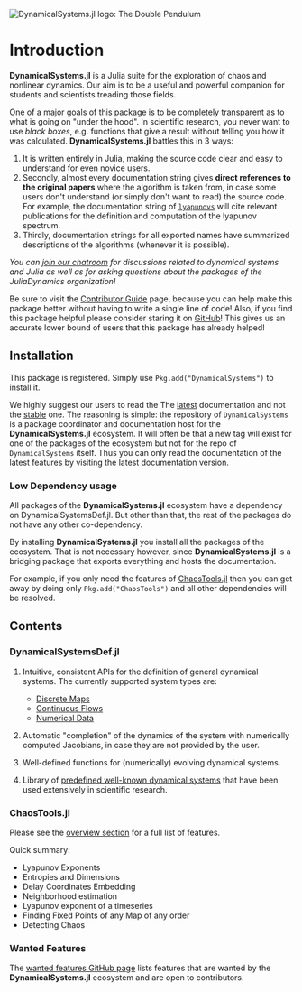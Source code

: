 ![DynamicalSystems.jl logo: The Double Pendulum](https://i.imgur.com/nFQFdB0.gif)

# Introduction
**DynamicalSystems.jl** is a Julia suite for the exploration of chaos and nonlinear dynamics. Our aim is to be a useful and powerful companion for students and scientists treading those fields.

One of a major goals of this package is to be completely transparent as to what is
going on "under the hood". In scientific research, you never want to use *black boxes*,
e.g. functions that give a result without telling you how it was calculated. **DynamicalSystems.jl** battles this in 3 ways:

1. It is written entirely in Julia,
   making the source code clear and easy to understand for even novice users.
2. Secondly,
   almost every documentation string gives
   **direct references to the original papers** where the algorithm is taken from, in case some users don't understand (or simply don't want to read) the source code. For example,
   the documentation string of [`lyapunovs`](@ref) will cite relevant publications for the definition and computation of the lyapunov spectrum.
3. Thirdly, documentation strings
   for all exported names have summarized descriptions of the algorithms (whenever
   it is possible).

*You
can [join our chatroom](https://gitter.im/JuliaDynamics/Lobby) for discussions related
to dynamical systems and Julia as well as for asking questions about the packages of the
JuliaDynamics organization!*

Be sure to visit the [Contributor Guide](contributors_guide) page, because you can
help make this package better without having to write a single line of code!
Also, if you find this package helpful please consider staring it on [GitHub](https://github.com/JuliaDynamics/DynamicalSystems.jl)! This gives us an
accurate lower bound of users that this package has already helped!

## Installation
This package is registered. Simply use `Pkg.add("DynamicalSystems")` to install it.

We highly suggest our users to read the The  [latest](https://JuliaDynamics.github.io/DynamicalSystems.jl/latest) documentation
and not the [stable](https://JuliaDynamics.github.io/DynamicalSystems.jl/stable) one.
The reasoning is simple: the repository of `DynamicalSystems` is a package coordinator
and documentation host for the **DynamicalSystems.jl** ecosystem. It will often be
that a new tag will exist for one of the packages of the ecosystem but not for the repo of `DynamicalSystems` itself. Thus you can only read the documentation of the latest features by visiting the latest documentation version.

### Low Dependency usage
All packages of the **DynamicalSystems.jl** ecosystem have a dependency on DynamicalSystemsDef.jl. But other than that, the rest of the packages do not have any other co-dependency.

By installing **DynamicalSystems.jl** you install all the packages of the ecosystem.
That is not necessary however, since **DynamicalSystems.jl** is a bridging package
that exports everything and hosts the documentation.

For example, if you only need the features of [ChaosTools.jl](chaos/overview.md) then
you can get away by doing only `Pkg.add("ChaosTools")` and all other dependencies
will be resolved.


## Contents

### DynamicalSystemsDef.jl

1. Intuitive, consistent APIs for the definition of general dynamical systems. The currently supported system types are:
    * [Discrete Maps](definition/discrete)
    * [Continuous Flows](definition/continuous)
    * [Numerical Data](definition/dataset)

2. Automatic "completion" of the dynamics of the system with numerically computed Jacobians, in case they are not provided by the user.
4. Well-defined functions for (numerically) evolving dynamical systems.
6. Library of [predefined well-known dynamical systems](definition/predefined) that have been used extensively in scientific research.

### ChaosTools.jl
Please see the [overview section](chaos/overview) for a full list of features.

Quick summary:

* Lyapunov Exponents
* Entropies and Dimensions
* Delay Coordinates Embedding
* Neighborhood estimation
* Lyapunov exponent of a timeseries
* Finding Fixed Points of any Map of any order
* Detecting Chaos

### Wanted Features
The [wanted features GitHub page](https://github.com/JuliaDynamics/DynamicalSystems.jl/issues?utf8=%E2%9C%93&q=is%3Aissue%20is%3Aopen%20label%3Awanted_feature) lists features that are wanted by the **DynamicalSystems.jl** ecosystem and are open to contributors.
